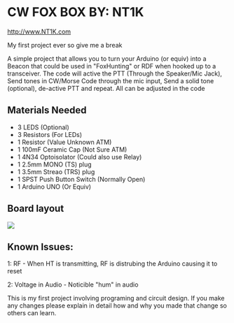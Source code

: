 # CW FOX BOX BY: NT1K

http://www.NT1K.com

My first project ever so give me a break

A simple project that allows you to turn your Arduino (or equiv) into a Beacon that could 
be used in "FoxHunting" or RDF when hooked up to a transceiver. The code will active the
PTT (Through the Speaker/Mic Jack), Send tones in CW/Morse Code through the mic input, Send
a solid tone (optional), de-active PTT and repeat. All can be adjusted in the code

## Materials Needed

+ 3 LEDS (Optional) 
+ 3 Resistors (For LEDs)
+ 1 Resistor (Value Unknown ATM)
+ 1 100mF Ceramic Cap (Not Sure ATM)
+ 1 4N34 Optoisolator (Could also use Relay)
+ 1 2.5mm MONO (TS) plug
+ 1 3.5mm Streao (TRS) plug
+ 1 SPST Push Button Switch (Normally Open)
+ 1 Arduino UNO (Or Equiv)

## Board layout

<img src="http://i.imgur.com/OH72Szq.jpg">

## Known Issues:

1: RF - When HT is transmitting, RF is distrubing the Arduino causing it to reset

2: Voltage in Audio - Noticible "hum" in audio

This is my first project involving programing and circuit design. If you make any changes please 
explain in detail how and why you made that change so others can learn. 
